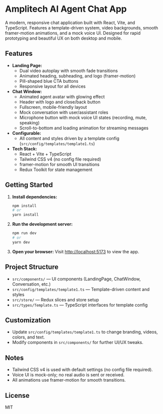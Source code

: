 # Amplitech AI Agent Chat App

A modern, responsive chat application built with React, Vite, and TypeScript. Features a template-driven system, video backgrounds, smooth framer-motion animations, and a mock voice UI. Designed for rapid prototyping and beautiful UX on both desktop and mobile.

## Features

- **Landing Page:**
  - Dual video autoplay with smooth fade transitions
  - Animated heading, subheading, and logo (framer-motion)
  - Pill-shaped blue CTA buttons
  - Responsive layout for all devices
- **Chat Window:**
  - Animated agent avatar with glowing effect
  - Header with logo and close/back button
  - Fullscreen, mobile-friendly layout
  - Mock conversation with user/assistant roles
  - Microphone button with mock voice UI states (recording, mute, speaking)
  - Scroll-to-bottom and loading animation for streaming messages
- **Configurable:**
  - All content and styles driven by a template config (`src/config/templates/template1.ts`)
- **Tech Stack:**
  - React + Vite + TypeScript
  - Tailwind CSS v4 (no config file required)
  - framer-motion for smooth UI transitions
  - Redux Toolkit for state management

## Getting Started

1. **Install dependencies:**

   ```bash
   npm install
   # or
   yarn install
   ```

2. **Run the development server:**

   ```bash
   npm run dev
   # or
   yarn dev
   ```

3. **Open your browser:**
   Visit [http://localhost:5173](http://localhost:5173) to view the app.

## Project Structure

- `src/components/` — UI components (LandingPage, ChatWindow, Conversation, etc.)
- `src/config/templates/template1.ts` — Template-driven content and styles
- `src/store/` — Redux slices and store setup
- `src/types/Template.ts` — TypeScript interfaces for template config

## Customization

- Update `src/config/templates/template1.ts` to change branding, videos, colors, and text.
- Modify components in `src/components/` for further UI/UX tweaks.

## Notes

- Tailwind CSS v4 is used with default settings (no config file required).
- Voice UI is mock-only; no real audio is sent or received.
- All animations use framer-motion for smooth transitions.

## License

MIT
